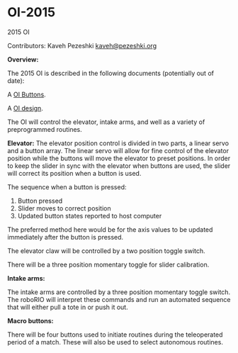 # OI-2015
2015 OI

Contributors: Kaveh Pezeshki
kaveh@pezeshki.org

<strong>Overview:</strong>

The 2015 OI is described in the following documents (potentially out of date):

<p>A <a href="https://docs.google.com/document/d/1-BWv_VpO2KGuVvN3qlltaCp3rLe5aKPpKCXOMTD8Otc/edit?usp=sharing">OI Buttons</a>.</p>

<p>A <a href="https://docs.google.com/document/d/1AfbShbp5Lmn5j9dMG43Zpw4TVNy1rpCjC5DWKS2fBRI/edit?usp=sharing">OI design</a>.</p>

The OI will control the elevator, intake arms, and well as a variety of preprogrammed routines.

<strong>Elevator:</strong>
The elevator position control is divided in two parts, a linear servo and a button array.
The linear servo will allow for fine control of the elevator position while the buttons will move the elevator to preset positions. 
In order to keep the slider in sync with the elevator when buttons are used, the slider will correct its position when a button is used. 

The sequence when a button is pressed:

1. Button pressed
2. Slider moves to correct position
3. Updated button states reported to host computer

The preferred method here would be for the axis values to be updated immediately after the button is pressed.

The elevator claw will be controlled by a two position toggle switch.

There will be a three position momentary toggle for slider calibration.

<strong>Intake arms:</strong>

The intake arms are controlled by a three position momentary toggle switch. The roboRIO will interpret these commands and run an automated sequence that will either pull a tote in or push it out.

<strong>Macro buttons:</strong>

There will be four buttons used to initiate routines during the teleoperated period of a match. These will also be used to select autonomous routines.
